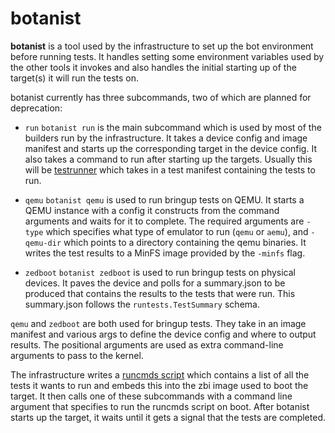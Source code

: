 # botanist

**botanist** is a tool used by the infrastructure to set up the bot environment
before running tests. It handles setting some environment variables used by the
other tools it invokes and also handles the initial starting up of the target(s)
it will run the tests on.

botanist currently has three subcommands, two of which are planned for
deprecation:

*   `run`
`botanist run` is the main subcommand which is used by most of the builders run
by the infrastructure. It takes a device config and image manifest and starts up
the corresponding target in the device config. It also takes a command to run
after starting up the targets. Usually this will be
[testrunner](https://fuchsia.googlesource.com/fuchsia/+/HEAD/tools/testing/testrunner)
which takes in a test manifest containing the tests to run.

*   `qemu`
`botanist qemu` is used to run bringup tests on QEMU. It starts a QEMU instance
with a config it constructs from the command arguments and waits for it to
complete. The required arguments are `-type` which specifies what type of
emulator to run (`qemu` or `aemu`), and `-qemu-dir` which points to a directory
containing the qemu binaries. It writes the test results to a MinFS image
provided by the `-minfs` flag.

*   `zedboot`
`botanist zedboot` is used to run bringup tests on physical devices. It paves the
device and polls for a summary.json to be produced that contains the results to
the tests that were run. This summary.json follows the `runtests.TestSummary`
schema.

<!-- TODO(fxbug.dev/59963): `qemu` and `zedboot` subcommands will be deprecated
once bringup tests are running over serial with testrunner using the `run`
subcommand. -->

`qemu` and `zedboot` are both used for bringup tests. They take in an image
manifest and various args to define the device config and where to output
results. The positional arguments are used as extra command-line arguments to
pass to the kernel.

The infrastructure writes a [runcmds
script](https://fuchsia.googlesource.com/infra/recipes/+/ee760615bf68313e51ce11efaa8e5a414ba1db80/recipe_modules/testing_requests/api.py#847)
which contains a list of all the tests it wants to run and embeds this into the
zbi image used to boot the target. It then calls one of these subcommands with a
command line argument that specifies to run the runcmds script on boot. After
botanist starts up the target, it waits until it gets a signal that the tests
are completed.
